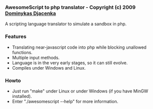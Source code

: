 ### AwesomeScript to php translator - Copyright (c) 2009 [Dominykas Djacenka](http://chaosteil.blogspot.com)

A scripting language translator to simulate a sandbox in php.

### Features

* Translating near-javascript code into php while blocking unallowed functions.
* Multiple input methods.
* Language is in the very early stages, so it can still evolve.
* Compiles under Windows and Linux.

### Howto

* Just run "make" under Linux or under Windows (if you have MinGW installed).
* Enter "./awesomescript --help" for more information.
